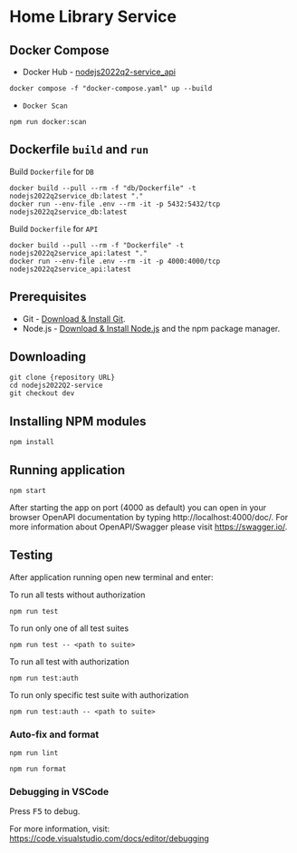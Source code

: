 # Home Library Service

## Docker Compose

- Docker Hub - [nodejs2022q2-service_api](https://hub.docker.com/r/sodapng/nodejs2022q2-service_api)

```
docker compose -f "docker-compose.yaml" up --build
```

- `Docker Scan`

```
npm run docker:scan
```

## Dockerfile `build` and `run`

Build `Dockerfile` for `DB`

```
docker build --pull --rm -f "db/Dockerfile" -t nodejs2022q2service_db:latest "."
docker run --env-file .env --rm -it -p 5432:5432/tcp nodejs2022q2service_db:latest
```

Build `Dockerfile` for `API`

```
docker build --pull --rm -f "Dockerfile" -t nodejs2022q2service_api:latest "."
docker run --env-file .env --rm -it -p 4000:4000/tcp nodejs2022q2service_api:latest
```

## Prerequisites

- Git - [Download & Install Git](https://git-scm.com/downloads).
- Node.js - [Download & Install Node.js](https://nodejs.org/en/download/) and the npm package manager.

## Downloading

```
git clone {repository URL}
cd nodejs2022Q2-service
git checkout dev
```

## Installing NPM modules

```
npm install
```

## Running application

```
npm start
```

After starting the app on port (4000 as default) you can open
in your browser OpenAPI documentation by typing http://localhost:4000/doc/.
For more information about OpenAPI/Swagger please visit https://swagger.io/.

## Testing

After application running open new terminal and enter:

To run all tests without authorization

```
npm run test
```

To run only one of all test suites

```
npm run test -- <path to suite>
```

To run all test with authorization

```
npm run test:auth
```

To run only specific test suite with authorization

```
npm run test:auth -- <path to suite>
```

### Auto-fix and format

```
npm run lint
```

```
npm run format
```

### Debugging in VSCode

Press <kbd>F5</kbd> to debug.

For more information, visit: https://code.visualstudio.com/docs/editor/debugging
